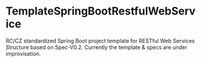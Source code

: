# TemplateSpringBootRestfulWebService
RC/CZ standardized Spring Boot project template for RESTful Web Services
Structure based on Spec-V0.2.
Currently the template & specs are under improvisation.

